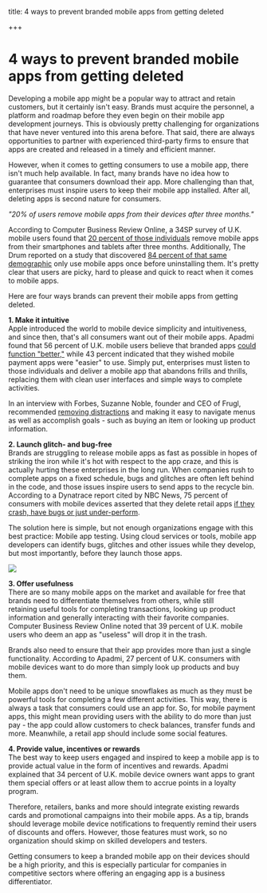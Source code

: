 title: 4 ways to prevent branded mobile apps from getting deleted

+++


# 4 ways to prevent branded mobile apps from getting deleted

Developing a mobile app might be a popular way to attract and retain customers, but it certainly isn't easy. Brands must acquire the personnel, a platform and roadmap before they even begin on their mobile app development journeys. This is obviously pretty challenging for organizations that have never ventured into this arena before. That said, there are always opportunities to partner with experienced third-party firms to ensure that apps are created and released in a timely and efficient manner.

However, when it comes to getting consumers to use a mobile app, there isn't much help available. In fact, many brands have no idea how to guarantee that consumers download their app. More challenging than that, enterprises must inspire users to keep their mobile app installed. After all, deleting apps is second nature for consumers.

_"20% of users remove mobile apps from their devices after three months."_

According to Computer Business Review Online, a 34SP survey of U.K. mobile users found that [20 percent of those individuals](http://www.cbronline.com/news/mobility/apps/apps-miss-the-mark-on-consumer-expectations-4648325) remove mobile apps from their smartphones and tablets after three months. Additionally, The Drum reported on a study that discovered [84 percent of that same demographic](http://www.thedrum.com/news/2015/02/27/84-consumers-have-deleted-branded-apps-after-only-one-use-finds-research-ampersand) only use mobile apps once before uninstalling them. It's pretty clear that users are picky, hard to please and quick to react when it comes to mobile apps.

Here are four ways brands can prevent their mobile apps from getting deleted.

**1\. Make it intuitive**  
Apple introduced the world to mobile device simplicity and intuitiveness, and since then, that's all consumers want out of their mobile apps. Apadmi found that 56 percent of U.K. mobile users believe that branded apps [could function "better,"](http://www.apadmi.com/wp-content/uploads/2015/11/retail-app-report-november-2015.pdf) while 43 percent indicated that they wished mobile payment apps were "easier" to use. Simply put, enterprises must listen to those individuals and deliver a mobile app that abandons frills and thrills, replacing them with clean user interfaces and simple ways to complete activities.

In an interview with Forbes, Suzanne Noble, founder and CEO of Frugl, recommended [removing distractions](http://www.forbes.com/sites/kathycaprino/2015/12/01/what-you-need-to-know-to-create-a-successful-app-on-a-shoestring/) and making it easy to navigate menus as well as accomplish goals - such as buying an item or looking up product information.

**2\. Launch glitch- and bug-free**  
Brands are struggling to release mobile apps as fast as possible in hopes of striking the iron while it's hot with respect to the app craze, and this is actually hurting these enterprises in the long run. When companies rush to complete apps on a fixed schedule, bugs and glitches are often left behind in the code, and those issues inspire users to send apps to the recycle bin. According to a Dynatrace report cited by NBC News, 75 percent of consumers with mobile devices asserted that they delete retail apps [if they crash, have bugs or just under-perform](http://www.nbcnews.com/tech/internet/cyber-monday-trial-fire-many-retailers-websites-n471341).

The solution here is simple, but not enough organizations engage with this best practice: Mobile app testing. Using cloud services or tools, mobile app developers can identify bugs, glitches and other issues while they develop, but most importantly, before they launch those apps.

![](http://media.syrinx.com/media/06320ed4-4f81-4d18-8d4f-45d509c0f959/img/3340/14120080.jpg)

**3\. Offer usefulness**  
There are so many mobile apps on the market and available for free that brands need to differentiate themselves from others, while still retaining useful tools for completing transactions, looking up product information and generally interacting with their favorite companies. Computer Business Review Online noted that 39 percent of U.K. mobile users who deem an app as "useless" will drop it in the trash.

Brands also need to ensure that their app provides more than just a single functionality. According to Apadmi, 27 percent of U.K. consumers with mobile devices want to do more than simply look up products and buy them.

Mobile apps don't need to be unique snowflakes as much as they must be powerful tools for completing a few different activities. This way, there is always a task that consumers could use an app for. So, for mobile payment apps, this might mean providing users with the ability to do more than just pay - the app could allow customers to check balances, transfer funds and more. Meanwhile, a retail app should include some social features.

**4\. Provide value, incentives or rewards**  
The best way to keep users engaged and inspired to keep a mobile app is to provide actual value in the form of incentives and rewards. Apadmi explained that 34 percent of U.K. mobile device owners want apps to grant them special offers or at least allow them to accrue points in a loyalty program.

Therefore, retailers, banks and more should integrate existing rewards cards and promotional campaigns into their mobile apps. As a tip, brands should leverage mobile device notifications to frequently remind their users of discounts and offers. However, those features must work, so no organization should skimp on skilled developers and testers.

Getting consumers to keep a branded mobile app on their devices should be a high priority, and this is especially particular for companies in competitive sectors where offering an engaging app is a business differentiator.
